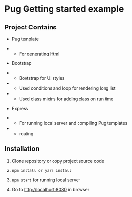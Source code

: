 # Pug Getting started example

## Project Contains

- Pug template
- - For generating Html

- Bootstrap 
- - Bootstrap for UI styles
- - Used conditions and loop for rendering long list
- - Used class mixins for adding class on run time

-  Express
- - For running local server and compiling Pug templates
- - routing

## Installation
  1. Clone repository or copy project source code 

  2. `npm install or yarn install`

  3. `npm start` for running local server

  4. Go to <a href="http://localhost:8080">http://localhost:8080</a> in browser

